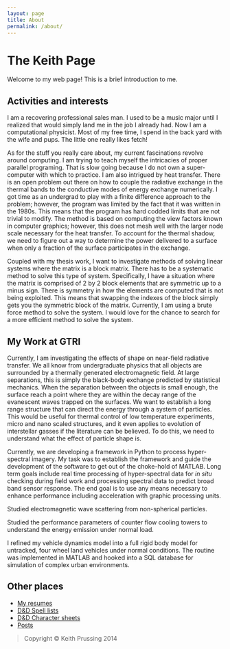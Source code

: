 ```yaml
---
layout: page
title: About
permalink: /about/
---
```


The Keith Page
==============

Welcome to my web page!  This is a brief introduction to me.

Activities and interests
------------------------

I am a recovering professional sales man.  I used to be a music
major until I realized that would simply land me in the job I already
had.  Now I am a computational physicist.  Most of my free time, I spend
in the back yard with the wife and pups.  The little one really likes
fetch!

As for the stuff you really care about, my current fascinations revolve
around computing.   I am trying to teach myself the intricacies of
proper parallel programing.  That is slow going because I do not own a
super-computer with which to practice.  I am also intrigued by heat
transfer.  There is an open problem out there on how to couple the
radiative exchange in the thermal bands to the conductive modes of
energy exchange numerically.  I got time as an undergrad to play with a
finite difference approach to the problem; however, the program was
limited by the fact that it was written in the 1980s.  This means that
the program has hard codded limits that are not trivial to modify.   The
method is based on computing the view factors known in computer
graphics; however, this does not mesh well with the larger node scale
necessary for the heat transfer.  To account for the thermal
shadow, we need to figure out a way to determine the power delivered to
a surface when only a fraction of the surface participates in the
exchange.

Coupled with my thesis work, I want to investigate methods of solving
linear systems where the matrix is a block matrix.  There has to be a
systematic method to solve this type of system.  Specifically, I have a
situation where the matrix is comprised of 2 by 2 block elements that
are symmetric up to a minus sign.  There is symmetry in how the elements
are computed that is not being exploited.  This means that swapping the
indexes of the block simply gets you the symmetric block of the matrix.
Currently, I am using a brute force method to solve the system.  I would
love for the chance to search for a more efficient method to solve the
system.

My Work at GTRI
---------------

Currently, I am investigating the effects of shape on near-field
radiative transfer.  We all know from undergraduate physics that all
objects are surrounded by a thermally generated electromagnetic field.
At large separations, this is simply the black-body exchange predicted
by statistical mechanics.  When the separation between the objects is
small enough, the surface reach a point where they are within the decay
range of the evanescent waves trapped on the surfaces.  We want to
establish a long range structure that can direct the energy through a
system of particles.  This would be useful for thermal control of low
temperature experiments, micro and nano scaled structures, and it even
applies to evolution of interstellar gasses if the literature can be
believed.  To do this, we need to understand what the effect of particle
shape is.

Currently, we are  developing a framework in Python to process
hyper-spectral imagery.  My task was to establish the framework and
guide the development of the software to get out of the choke-hold of
MATLAB.  Long term goals include real time processing of hyper-spectral
data for _in situ_ checking during field work and processing spectral
data to predict broad band sensor response.  The end goal is to use
any means necessary to enhance performance including acceleration with
graphic processing units.

Studied electromagnetic wave scattering from non-spherical particles.

Studied the performance parameters of counter flow cooling towers to
understand the energy emission under normal load.

I refined my vehicle dynamics model into a full rigid body model for
untracked, four wheel land vehicles under normal conditions.  The
routine was implemented in MATLAB and hooked into a SQL database for
simulation of complex urban environments.

Other places
------------
+   [My resumes](resumes/index.html)
+   [D&D Spell lists](spell_lists/index.html)
+   [D&D Character sheets](dnd/index.html)
+   [Posts](posts/index.html)

>   Copyright © Keith Prussing 2014

